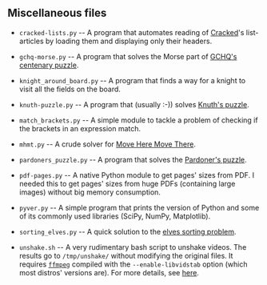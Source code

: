 Miscellaneous files
---

* `cracked-lists.py` -- A program that automates reading of [Cracked](http://www.cracked.com/)'s list-articles by loading them and displaying only their headers.

* `gchq-morse.py` -- A program that solves the Morse part of [GCHQ's centenary puzzle](https://static.standard.co.uk/s3fs-public/thumbnails/image/2019/02/14/16/gchqplaque1402.jpg).

* `knight_around_board.py` -- A program that finds a way for a knight to visit all the fields on the board.

* `knuth-puzzle.py` -- A program that (usually :-)) solves [Knuth's puzzle](https://twitter.com/nhigham/status/752947988977311744).

* `match_brackets.py` -- A simple module to tackle a problem of checking if the brackets in an expression match.

* `mhmt.py` -- A crude solver for [Move Here Move There](https://www.newgrounds.com/portal/view/718498).

* `pardoners_puzzle.py` -- A program that solves the [Pardoner's puzzle](http://math-fail.com/2015/02/the-pardoners-puzzle.html).

* `pdf-pages.py` -- A native Python module to get pages' sizes from PDF. I needed this to get pages' sizes from huge PDFs (containing large images) without big memory consumption.

* `pyver.py` -- A simple program that prints the version of Python and some of its commonly used libraries (SciPy, NumPy, Matplotlib).

* `sorting_elves.py` -- A quick solution to the [elves sorting problem](https://www.theguardian.com/science/2016/dec/19/can-you-solve-it-are-you-more-sorted-than-a-german-elf-at-christmas).

* `unshake.sh` -- A very rudimentary bash script to unshake videos. The results go to `/tmp/unshake/` without modifying the original files. It requires [`ffmpeg`](https://ffmpeg.org/) compiled with the `--enable-libvidstab` option (which most distros' versions are). For more details, see [here](https://scottlinux.com/2016/09/17/video-stabilization-using-vidstab-and-ffmpeg-on-linux/).

